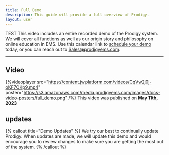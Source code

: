 ```yaml
---
title: Full Demo
description: This guide will provide a full overview of Prodigy.
layout: user
---
```

TEST
This video includes an entire recorded demo of the Prodigy system. We will cover all functions as well as our origin story and philosophy on online education in EMS. Use this calendar link to [schedule your demo](https://meetings.hubspot.com/ryan1574) today, or you can reach out to [Sales@prodigyems.com](mailto:Sales@prodigyems.com).

---

## Video
{%videoplayer src="https://content.jwplatform.com/videos/CqVw2j0j-oKF7OKp9.mp4" poster="https://s3.amazonaws.com/media.prodigyems.com/images/docs-video-posters/full_demo.png" /%}
This video was published on **May 11th, 2023**

## updates

{% callout title="Demo Updates" %}
We try our best to continually update Prodigy. When updates are made, we will update this demo and would encourage you to review changes to make sure you are getting the most out of the system.
{% /callout %}